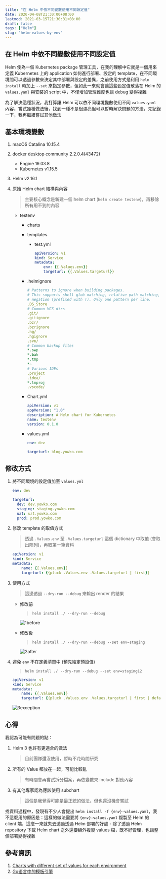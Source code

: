 ```yaml
---
title: "在 Helm 中依不同變數使用不同設定值"
date: 2020-04-08T21:30:00+08:00
lastmod: 2021-03-15T21:30:31+08:00
draft: false
tags: ["Helm"]
slug: "helm-values-by-env"
---
```


## 在 Helm 中依不同變數使用不同設定值

Helm 使為一個 Kubernetes package 管理工具，在我的理解中它就是一個用來定義 Kubernetes 上的 application 如何進行部署、設定的 template，在不同環境間可以透過參數來決定其中部署與設定的差異，之前使用方式是利用 `helm install` 時加上 `--set` 來指定參數，但如此一來就會讓這些設定值散落在 Helm 的 `values.yaml` 與安裝的 script 中，不僅增加管理難度也讓 debug 變得複雜

為了解決這種狀況，我打算讓 Helm 可以依不同環境變數使用不同 `values.yaml` 內容，嘗試幾種做法後，找到一種不是很漂亮但可以暫時解決問題的方法，先紀錄一下，我再繼續嘗試其他做法

## 基本環境變數

1. macOS Catalina 10.15.4
2. docker desktop community 2.2.0.4(43472)

    - Engine 19.03.8
    - Kubernetes v1.15.5

3. Helm v2.16.1
4. 原始 Helm chart 結構與內容

    > 主要核心概念是新建一個 helm chart (`helm create testenv`)，再移除所有用不到的內容

    - testenv
        - charts
        - templates
            - test.yml

                ```yml
                apiVersion: v1
                kind: Service
                metadata:
                    env: {{.Values.env}}
                    targeturl: {{.Values.targeturl}}
                ```

        - .helmignore

            ```yml
            # Patterns to ignore when building packages.
            # This supports shell glob matching, relative path matching, and
            # negation (prefixed with !). Only one pattern per line.
            .DS_Store
            # Common VCS dirs
            .git/
            .gitignore
            .bzr/
            .bzrignore
            .hg/
            .hgignore
            .svn/
            # Common backup files
            *.swp
            *.bak
            *.tmp
            *~
            # Various IDEs
            .project
            .idea/
            *.tmproj
            .vscode/
            ```

        - Chart.yml

            ```yml
            apiVersion: v1
            appVersion: "1.0"
            description: A Helm chart for Kubernetes
            name: testenv
            version: 0.1.0
            ```

        - values.yml

            ```yml
            env: dev

            targeturl: blog.yowko.com
            ```

## 修改方式

1. 將不同環境的設定值加至 `values.yml`

    ```yml
    env: dev

    targeturl:
      dev: dev.yowko.com
      staging: staging.yowko.com
      uat: uat.yowko.com
      prod: prod.yowko.com
    ```

2. 修改 template 的取值方式

    > 透過 `.Values.env` 至 `.Values.targeturl` 這個 dictionary 中取值 (會取出陣列)，再取第一筆資料

    ```yaml
    apiVersion: v1
    kind: Service
    metadata:
        name: {{.Values.env}}
        targeturl: {{pluck .Values.env .Values.targeturl | first}}
    ```

3. 使用方式

    > 這邊透過 `--dry-run --debug` 來輸出 render 的結果

    - 修改前

        > `helm install ./ --dry-run --debug`

        ![1before](https://user-images.githubusercontent.com/3851540/78741543-2fa5d180-798c-11ea-8338-aa058b4aa0e7.png)

    - 修改後

        > `helm install ./ --dry-run --debug --set env=staging`

        ![2after](https://user-images.githubusercontent.com/3851540/78741546-316f9500-798c-11ea-985a-6f36564e206c.png)

4. 避免 `env` 不在定義清單中 (預先給定預設值)

    > `helm install ./ --dry-run --debug --set env=staging12`

    ```yml
    apiVersion: v1
    kind: Service
    metadata:
        name: {{.Values.env}}
        targeturl: {{pluck .Values.env .Values.targeturl | first | default .Values.targeturl.dev}}
    ```

    ![3exception](https://user-images.githubusercontent.com/3851540/78741547-32a0c200-798c-11ea-84b1-64033b7386bb.png)

## 心得

我認為可能有問題的點：

1. Helm 3 也許有更適合的做法

    > 目前團隊還沒使用，暫時不花時間研究

2. 所有的 Value 都放在一起，可能比較亂

    > 有時間會再嘗試拆分檔案，再依變數來 include 對應內容

3. 有其他專家認為應該使用 subchart

    > 這個是我覺得可能是最正統的做法，但也還沒機會嘗試

找資料過程中，發現有不少人會提出 `helm install -f {env}-values.yaml`，我不這麼用的原因是：這樣的做法需要將 `{env}-values.yaml` 複製至 Helm 的 client 端，這麼一來就失去透過透過 Helm 部署的好處 - 除了透過 Helm repository 下載 Helm chart 之外還要額外複製 values 檔，既不好管理，也讓整個部署變得複雜

## 參考資訊

1. [Charts with different set of values for each environment](https://github.com/helm/helm/issues/2620#issuecomment-314719592)
2. [Go语言中的模板引擎](https://blog.gmem.cc/gotpl)
